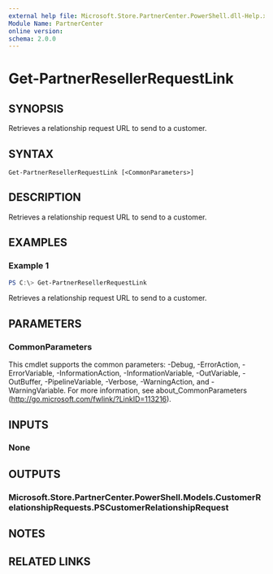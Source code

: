 ```yaml
---
external help file: Microsoft.Store.PartnerCenter.PowerShell.dll-Help.xml
Module Name: PartnerCenter
online version:
schema: 2.0.0
---
```


# Get-PartnerResellerRequestLink

## SYNOPSIS
Retrieves a relationship request URL to send to a customer.

## SYNTAX

```
Get-PartnerResellerRequestLink [<CommonParameters>]
```

## DESCRIPTION
Retrieves a relationship request URL to send to a customer.

## EXAMPLES

### Example 1
```powershell
PS C:\> Get-PartnerResellerRequestLink
```

Retrieves a relationship request URL to send to a customer.

## PARAMETERS

### CommonParameters
This cmdlet supports the common parameters: -Debug, -ErrorAction, -ErrorVariable, -InformationAction, -InformationVariable, -OutVariable, -OutBuffer, -PipelineVariable, -Verbose, -WarningAction, and -WarningVariable. For more information, see about_CommonParameters (http://go.microsoft.com/fwlink/?LinkID=113216).

## INPUTS

### None

## OUTPUTS

### Microsoft.Store.PartnerCenter.PowerShell.Models.CustomerRelationshipRequests.PSCustomerRelationshipRequest

## NOTES

## RELATED LINKS
